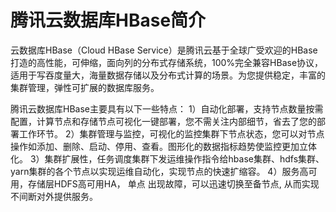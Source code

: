 # 腾讯云数据库HBase简介
云数据库HBase（Cloud HBase Service）是腾讯云基于全球广受欢迎的HBase打造的高性能，可伸缩，面向列的分布式存储系统，100%完全兼容HBase协议， 适用于写吞度量大，海量数据存储以及分布式计算的场景。为您提供稳定，丰富的集群管理，弹性可扩展的数据库服务。

腾讯云数据库HBase主要具有以下一些特点：
1）自动化部署，支持节点数量按需配置，计算节点和存储节点可视化一键部署，您不需关注内部细节，省去了您的部署工作环节。
2）集群管理与监控，可视化的监控集群下节点状态，您可以对节点操作如添加、删除、启动、停用、查看。图形化的数据指标趋势使监控更加立体化。
3）集群扩展性，任务调度集群下发运维操作指令给hbase集群、hdfs集群、yarn集群的各个节点以实现运维自动化，实现节点的快速扩缩容。
4）服务高可用，存储层HDFS高可用HA， 单点 出现故障，可以迅速切换至备节点, 从而实现不间断对外提供服务。